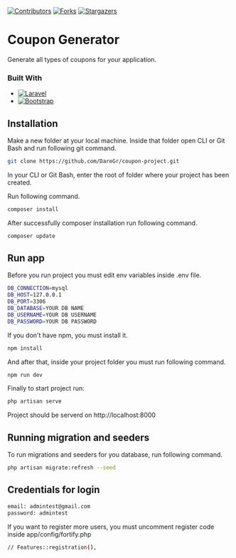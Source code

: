 [![Contributors][contributors-shield]][contributors-url]
[![Forks][forks-shield]][forks-url]
[![Stargazers][stars-shield]][stars-url]

# Coupon Generator

Generate all types of coupons for your application.

### Built With

* [![Laravel][Laravel.com]][Laravel-url]
* [![Bootstrap][Bootstrap.com]][Bootstrap-url]


## Installation

Make a new folder at your local machine. Inside that folder open CLI or Git Bash and run following git command.

```bash
git clone https://github.com/DareGr/coupon-project.git
```
In your CLI or Git Bash, enter the root of folder where your project has been created.

Run following command.

```bash
composer install
```
After successfully composer installation run following command.

```bash
composer update
```

## Run app

Before you run project you must edit env variables inside .env file.

```bash
DB_CONNECTION=mysql
DB_HOST=127.0.0.1
DB_PORT=3306
DB_DATABASE=YOUR DB NAME
DB_USERNAME=YOUR DB USERNAME
DB_PASSWORD=YOUR DB PASSWORD
```
If you don't have npm, you must install it. 

```bash
npm install
```
And after that, inside your project folder you must run following command. 

```bash
npm run dev
```

Finally to start project run:

```bash
php artisan serve
```
Project should be serverd on http://localhost:8000


## Running migration and seeders

To run migrations and seeders for you database, run following command.

```bash
php artisan migrate:refresh --seed 
```
## Credentials for login

```bash
email: admintest@gmail.com
password: admintest
```

If you want to register more users, you must uncomment register code inside app/config/fortify.php

```bash
// Features::registration(),
```


<!-- MARKDOWN LINKS & IMAGES -->
<!-- https://www.markdownguide.org/basic-syntax/#reference-style-links -->
[contributors-shield]: https://img.shields.io/github/contributors/github_username/repo_name.svg?style=for-the-badge
[contributors-url]: https://github.com/github_username/repo_name/graphs/contributors
[forks-shield]: https://img.shields.io/github/forks/github_username/repo_name.svg?style=for-the-badge
[forks-url]: https://github.com/github_username/repo_name/network/members
[stars-shield]: https://img.shields.io/github/stars/github_username/repo_name.svg?style=for-the-badge
[stars-url]: https://github.com/github_username/repo_name/stargazers


[Laravel.com]: https://img.shields.io/badge/Laravel-FF2D20?style=for-the-badge&logo=laravel&logoColor=white
[Laravel-url]: https://laravel.com
[Bootstrap.com]: https://img.shields.io/badge/Bootstrap-563D7C?style=for-the-badge&logo=bootstrap&logoColor=white
[Bootstrap-url]: https://getbootstrap.com

